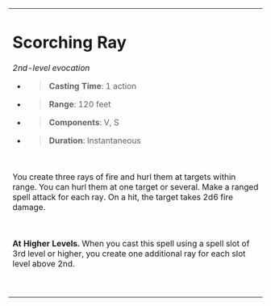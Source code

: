 <table><tbody><tr class="odd"><td><h1 id="scorching-ray"><strong>Scorching Ray</strong></h1><p><em>2nd-level evocation</em></p><ul><li><blockquote><p><strong>Casting Time</strong>: 1 action</p></blockquote></li><li><blockquote><p><strong>Range</strong>: 120 feet</p></blockquote></li><li><blockquote><p><strong>Components</strong>: V, S</p></blockquote></li><li><blockquote><p><strong>Duration</strong>: Instantaneous</p></blockquote></li></ul><p> </p><p>You create three rays of fire and hurl them at targets within range. You can hurl them at one target or several. Make a ranged spell attack for each ray. On a hit, the target takes 2d6 fire damage.</p><p> </p><p><strong>At Higher Levels.</strong> When you cast this spell using a spell slot of 3rd level or higher, you create one additional ray for each slot level above 2nd.</p><p> </p></td></tr></tbody></table>